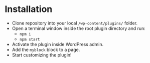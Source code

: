 # Installation

- Clone repository into your local `/wp-content/plugins/` folder.
- Open a terminal window inside the root plugin directory and run:
  - `npm i`
  - `npm start`
- Activate the plugin inside WordPress admin.
- Add the `myblock` block to a page.
- Start customizing the plugin!
